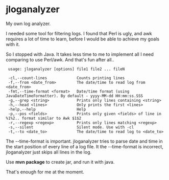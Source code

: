 # jloganalyzer

My own log analyzer.

I needed some tool for filtering logs. I found that Perl is ugly, and awk requires a lot of time to learn, 
before I would be able to achieve my goals with it.

So I stopped with Java. It takes less time to me to implement all I need comparing to use Perl/awk.
And that's fun after all..

```
 usage: jloganalyzer [options] file1 file2 ... fileN
 
 -cl,--count-lines             Counts printing lines
 -f,--from <date_from>         The date/time to read log from <date_from>
 -fmt,--time-format <format>   Date/time format (using JavaDateTimeFormatter). By default - yyyy-MM-dd HH:mm:ss.SSS
 -g,--grep <string>            Prints only lines containing <string>
 -h,--head <lines>             Only prints the first <lines>
 -help,--help                  Help
 -p,--pos <fields>             Prints only given <fields> of line in %1%2.. format similar to Awk $1$2
 -r,--regexp <regexp>          Prints only lines matching <regexp>
 -s,--silent                   Silent mode. Use with -cl
 -t,--to <date_to>             The date/time to read log to <date_to>
 ```
 
The --time-format is important. jloganalyzer tries to parse date and time in the start position of every line of a log file.
It the --time-format is incorrect, jloganalyzer just skips all lines in the log.
 
Use **mvn package** to create jar, and run it with java.



That's enough for me at the moment.
